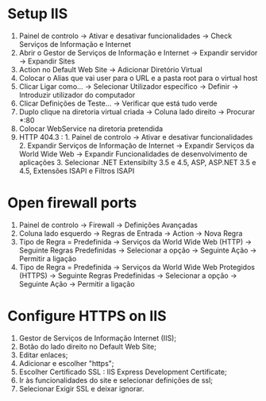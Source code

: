 # Setup IIS
 1. Painel de controlo -> Ativar e desativar funcionalidades -> Check Serviços de Informação e Internet
 2. Abrir o Gestor de Serviços de Informação e Internet -> Expandir servidor -> Expandir Sites
 3. Action no Default Web Site -> Adicionar Diretório Virtual
 4. Colocar o Alias que vai user para o URL e a pasta root para o virtual host
 5. Clicar Ligar como... -> Selecionar Utilizador específico -> Definir -> Introduzir utilizador do computador
 6. Clicar Definições de Teste... -> Verificar que está tudo verde
 7. Duplo clique na diretoria virtual criada -> Coluna lado direito -> Procurar *:80
 8. Colocar WebService na diretoria pretendida 
 9. HTTP 404.3 : 1. Painel de controlo -> Ativar e desativar funcionalidades
				 2. Expandir Serviços de Informação de Internet -> Expandir Serviços da World Wide Web -> Expandir Funcionalidades de desenvolvimento de aplicações
				 3. Selecionar .NET Extensibilty 3.5 e 4.5, ASP, ASP.NET 3.5 e 4.5, Extensões ISAPI e Filtros ISAPI

# Open firewall ports
  1. Painel de controlo -> Firewall -> Definições Avançadas
  2. Coluna lado esquerdo -> Regras de Entrada -> Action -> Nova Regra
  3. Tipo de Regra = Predefinida -> Serviços da World Wide Web (HTTP) -> Seguinte
    Regras Predefinidas -> Selecionar a opção -> Seguinte
    Ação -> Permitir a ligação
  4. Tipo de Regra = Predefinida -> Serviços da World Wide Web Protegidos (HTTPS) -> Seguinte
    Regras Predefinidas -> Selecionar a opção -> Seguinte
    Ação -> Permitir a ligação

# Configure HTTPS on IIS

  1. Gestor de Serviços de Informação Internet (IIS);
  2. Botão do lado direito no Default Web Site;
  3. Editar enlaces;
  4. Adicionar e escolher "https";
  5. Escolher Certificado SSL : IIS Express Development Certificate;
  6. Ir às funcionalidades do site e selecionar definições de ssl;
  7. Selecionar Exigir SSL e deixar ignorar.